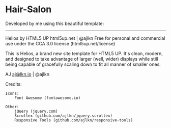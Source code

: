 ﻿# Hair-Salon
Developed by me using this beautiful template:

*****
Helios by HTML5 UP
html5up.net | @ajlkn
Free for personal and commercial use under the CCA 3.0 license (html5up.net/license)


This is Helios, a brand new site template for HTML5 UP. It's clean, modern, and designed
to take advantage of larger (well, wider) displays while still being capable of gracefully
scaling down to fit all manner of smaller ones.


AJ
aj@lkn.io | @ajlkn


Credits:

	Icons:
		Font Awesome (fontawesome.io)

	Other:
		jQuery (jquery.com)
		Scrollex (github.com/ajlkn/jquery.scrollex)
		Responsive Tools (github.com/ajlkn/responsive-tools)
